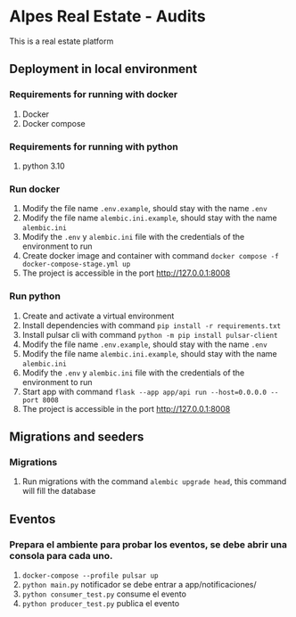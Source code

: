 # Alpes Real Estate - Audits

This is a real estate platform

## Deployment in local environment
### Requirements for running with docker
1. Docker
2. Docker compose

### Requirements for running with python
1. python 3.10

### Run docker
1. Modify the file name `.env.example`, should stay with the name `.env`
2. Modify the file name `alembic.ini.example`, should stay with the name `alembic.ini`
3. Modify the `.env` y `alembic.ini` file with the credentials of the environment to run
4. Create docker image and container with command `docker compose -f docker-compose-stage.yml up`
5. The project is accessible in the port http://127.0.0.1:8008

### Run python
1. Create and activate a virtual environment
2. Install dependencies with command `pip install -r requirements.txt`
3. Install pulsar cli with command `python -m pip install pulsar-client`
4. Modify the file name `.env.example`, should stay with the name `.env`
5. Modify the file name `alembic.ini.example`, should stay with the name `alembic.ini`
6. Modify the `.env` y `alembic.ini` file with the credentials of the environment to run
7. Start app with command `flask --app app/api run --host=0.0.0.0 --port 8008`
8. The project is accessible in the port http://127.0.0.1:8008


## Migrations and seeders
### Migrations
1. Run migrations with the command `alembic upgrade head`, this command will fill the database


## Eventos 
### Prepara el ambiente para probar los eventos, se debe abrir una consola para cada uno.
1. `docker-compose --profile pulsar up` 
2. `python main.py` notificador se debe entrar a app/notificaciones/
3. `python consumer_test.py` consume el evento
4. `python producer_test.py` publica el evento